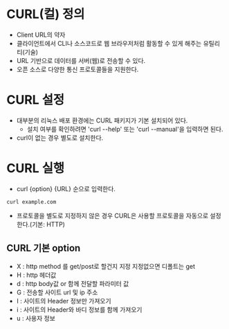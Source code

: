# CURL(컬) 정의

- Client URL의 약자
- 클라이언트에서 CLI나 소스코드로 웹 브라우저처럼 활동할 수 있게 해주는 유틸리티(기술)
- URL 기반으로 데이터를 서버(웹)로 전송할 수 있다.
- 오픈 소스로 다양한 통신 프로토콜들을 지원한다.

# CURL 설정

- 대부분의 리눅스 배포 환경에는 CURL 패키지가 기본 설치되어 있다.
    - 설치 여부를 확인하려면 'curl --help' 또는 'curl --manual'을 입력하면 된다.
- curl이 없는 경우 별도로 설치한다.

# CURL 실행

- curl {option} {URL} 순으로 입력한다.

```
curl example.com
```

- 프로토콜을 별도로 지정하지 않은 경우 CURL은 사용할 프로토콜을 자동으로 설정한다.(기본: HTTP)

## CURL 기본 option

- X : http method 를 get/post로 할건지 지정 지정없으면 디폴트는 get
- H : http 헤더값
- d : http body값 or 함께 전달할 파라미터 값
- G : 전송할 사이트 url 및 ip 주소
- I : 사이트의 Header 정보만 가져오기
- i : 사이트의 Header와 바디 정보를 함께 가져오기
- u : 사용자 정보